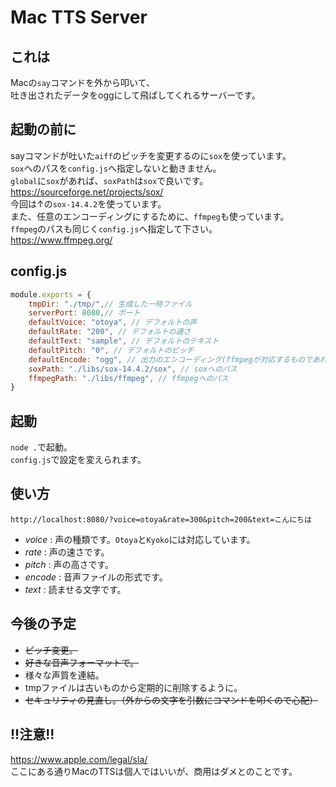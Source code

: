 # Mac TTS Server
## これは
Macの`say`コマンドを外から叩いて、  
吐き出されたデータをoggにして飛ばしてくれるサーバーです。

## 起動の前に
sayコマンドが吐いた`aiff`のピッチを変更するのに`sox`を使っています。  
`sox`へのパスを`config.js`へ指定しないと動きません。  
`global`に`sox`があれば、`soxPath`は`sox`で良いです。  
<https://sourceforge.net/projects/sox/>  
今回は↑の`sox-14.4.2`を使っています。  
また、任意のエンコーディングにするために、`ffmpeg`も使っています。  
`ffmpeg`のパスも同じく`config.js`へ指定して下さい。  
<https://www.ffmpeg.org/>
## config.js
```js
module.exports = {
    tmpDir: "./tmp/",// 生成した一時ファイル
    serverPort: 8080,// ポート
    defaultVoice: "otoya", // デフォルトの声
    defaultRate: "200", // デフォルトの速さ
    defaultText: "sample", // デフォルトのテキスト
    defaultPitch: "0", // デフォルトのピッチ
    defaultEncode: "ogg", // 出力のエンコーディング(ffmpegが対応するものであれば)
    soxPath: "./libs/sox-14.4.2/sox", // soxへのパス
    ffmpegPath: "./libs/ffmpeg", // ffmpegへのパス
}
```
## 起動
`node .`で起動。  
`config.js`で設定を変えられます。  
## 使い方
```
http://localhost:8080/?voice=otoya&rate=300&pitch=200&text=こんにちは
```
- *voice* : 声の種類です。`Otoya`と`Kyoko`には対応しています。
- *rate* : 声の速さです。
- *pitch* : 声の高さです。
- *encode* : 音声ファイルの形式です。
- *text* : 読ませる文字です。
## 今後の予定
- ~~ピッチ変更。~~
- ~~好きな音声フォーマットで。~~
- 様々な声質を連結。
- tmpファイルは古いものから定期的に削除するように。
- ~~セキュリティの見直し。（外からの文字を引数にコマンドを叩くので心配）~~
## !!注意!!
<https://www.apple.com/legal/sla/>  
ここにある通りMacのTTSは個人ではいいが、商用はダメとのことです。
